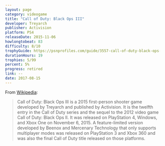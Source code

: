 ```yaml
---
layout: page
category: videogame
title: "Call of Duty: Black Ops III"
developer: Treyarch
publisher: Activision
platform: PS4
releaseDate: 2015-11-06
howlongtobeat: 83
difficulty: 8/10
trophyGuide: https://psnprofiles.com/guide/3557-call-of-duty-black-ops-iii-trophy-guide
durationHours: 19
trophies: 5/99
percent: 5%
progress: retired
link: --
date: 2017-08-15
---
```


From [Wikipedia](https://en.wikipedia.org/wiki/Call_of_Duty:_Black_Ops_III):

> Call of Duty: Black Ops III is a 2015 first-person shooter game developed by Treyarch and published by Activision. It is the twelfth entry in the Call of Duty series and the sequel to the 2012 video game Call of Duty: Black Ops II. It was released on PlayStation 4, Windows, and Xbox One on November 6, 2015. A feature-limited version developed by Beenox and Mercenary Technology that only supports multiplayer modes was released on PlayStation 3 and Xbox 360 and was also the final Call of Duty title released on those platforms.
